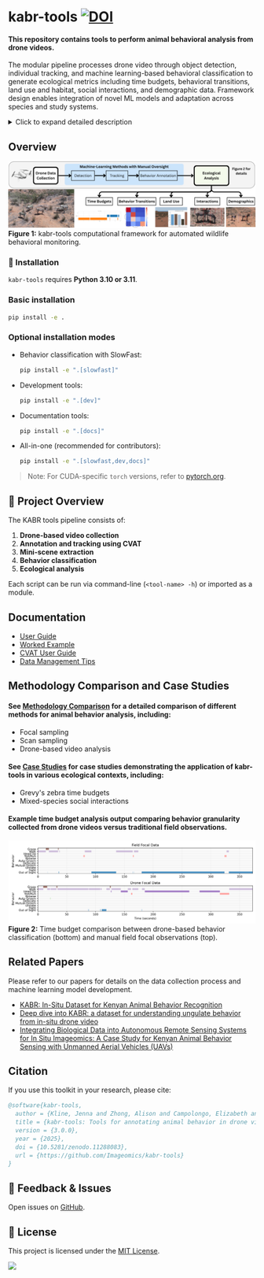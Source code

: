 # kabr-tools  [![DOI](https://zenodo.org/badge/805519058.svg)](https://zenodo.org/doi/10.5281/zenodo.11288083)

#### This repository contains tools to perform animal behavioral analysis from drone videos.

The modular pipeline processes drone video through object detection, individual tracking, and machine learning-based behavioral classification to generate ecological metrics including time budgets, behavioral transitions, land use and habitat, social interactions, and demographic data. Framework design enables integration of novel ML models and adaptation across species and study systems.

<details>
  <summary>Click to expand detailed description</summary>

Understanding community-level ecological patterns requires scalable methods to process multi-dimensional behavioral data. Traditional field observations are limited in scope, making it difficult to assess behavioral responses across landscapes. To address this, we present Kenyan Animal Behavior Recognition, kabr-tools. This open-source computational ecology framework integrates drone-based video with machine learning to automatically extract behavioral, social, and spatial metrics from wildlife footage.

Our pipeline processes multi-species drone data using object detection, tracking, and behavioral classification to generate five key metrics: time budgets, behavioral transitions, social interactions, habitat associations, and group composition dynamics. Validated on three African species, our system achieved 65 - 70% behavioral classification accuracy, with >95%.

</details>


## Overview

![](docs/images/visual_abstract.png)
**Figure 1:** kabr-tools computational framework for automated wildlife behavioral monitoring. 

### 🔧 Installation

`kabr-tools` requires **Python 3.10 or 3.11**.

### Basic installation

```bash
pip install -e .
```

### Optional installation modes

- Behavior classification with SlowFast:
  ```bash
  pip install -e ".[slowfast]"
  ```

- Development tools:
  ```bash
  pip install -e ".[dev]"
  ```

- Documentation tools:
  ```bash
  pip install -e ".[docs]"
  ```

- All-in-one (recommended for contributors):
  ```bash
  pip install -e ".[slowfast,dev,docs]"
  ```

> Note: For CUDA-specific `torch` versions, refer to [pytorch.org](https://pytorch.org/get-started/locally/).

## 📖 Project Overview

The KABR tools pipeline consists of:

1. **Drone-based video collection**
2. **Annotation and tracking using CVAT**
3. **Mini-scene extraction**
4. **Behavior classification**
5. **Ecological analysis**

Each script can be run via command-line (`<tool-name> -h`) or imported as a module.

## Documentation

- [User Guide](https://imageomics.github.io/kabr-tools/pipeline/overview)
- [Worked Example](https://imageomics.github.io/kabr-tools/pipeline/worked-example/)
- [CVAT User Guide](https://imageomics.github.io/kabr-tools/cvat/cvat-guide/)
- [Data Management Tips](https://imageomics.github.io/kabr-tools/cvat/cvat-data-management/)

## Methodology Comparison and Case Studies

####  See [Methodology Comparison](https://imageomics.github.io/kabr-tools/methodology_comparison/overview/) for a detailed comparison of different methods for animal behavior analysis, including:
- Focal sampling
- Scan sampling
- Drone-based video analysis

#### See [Case Studies](https://imageomics.github.io/kabr-tools/case_studies/overview/) for case studies demonstrating the application of kabr-tools in various ecological contexts, including:
- Grevy's zebra time budgets
- Mixed-species social interactions

#### Example time budget analysis output comparing behavior granularity collected from drone videos versus traditional field observations.

![graph displaying the time budget comparison between drone-based behavior classification and manual field focal observations, demonstrates how drones allow for observations of more behaviors](docs/images/timebuget_drone_manual.png)
**Figure 2:** Time budget comparison between drone-based behavior classification (bottom) and manual field focal observations (top). 

## Related Papers
Please refer to our papers for details on the data collection process and machine learning model development.

- [KABR: In-Situ Dataset for Kenyan Animal Behavior Recognition](https://openaccess.thecvf.com/content/WACV2024W/CV4Smalls/papers/Kholiavchenko_KABR_In-Situ_Dataset_for_Kenyan_Animal_Behavior_Recognition_From_Drone_WACVW_2024_paper.pdf) 
- [Deep dive into KABR: a dataset for understanding ungulate behavior from in-situ drone video](https://link.springer.com/article/10.1007/s11042-024-20512-4) 
- [Integrating Biological Data into Autonomous Remote Sensing Systems for In Situ Imageomics: A Case Study for Kenyan Animal Behavior Sensing with Unmanned Aerial Vehicles (UAVs)](https://arxiv.org/abs/2407.16864)

## Citation

If you use this toolkit in your research, please cite:

```bibtex
@software{kabr-tools,
  author = {Kline, Jenna and Zhong, Alison and Campolongo, Elizabeth and Kholiavchenko, Maksim},
  title = {kabr-tools: Tools for annotating animal behavior in drone videos},
  version = {3.0.0},
  year = {2025},
  doi = {10.5281/zenodo.11288083},
  url = {https://github.com/Imageomics/kabr-tools}
}
```

## 💬 Feedback & Issues

Open issues on [GitHub](https://github.com/Imageomics/kabr-tools/issues).

## 🔗 License

This project is licensed under the [MIT License](LICENSE).

![](docs/images/zebras_boxes.webp)
